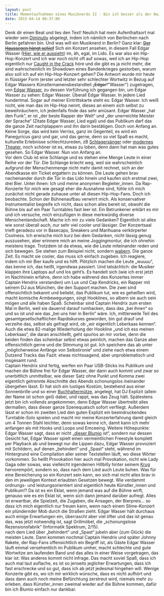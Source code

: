 ```yaml
---
layout: post
title: Momentaufnahmen eines Musiknerds II - Bin ich besser als der Nazi, der den Ausländer rausschmeißen will, wenn ich den Nazi rausschmeißen will? Natürlich.
date: 2015-04-14 08:37:00
---
```


Denk dir einen Beat und lies den Text! Neulich hat mein Aufenthaltsort mal wieder sein [Diminutiv](https://de.wikipedia.org/wiki/Diminutiv) abgelegt, indem ich nämlich von Berlinchen nach Berlin gefahren bin. Und was will ein Musiknerd in Berlin? Ganz klar: <del>[Der Haussegen hängt schief](https://www.youtube.com/watch?v=H9_Dqlu9i2Y)</del> Sich ein Konzert ansehen, in diesem Fall Edgar Wasser ([Hier, wie er aussieht](http://www.innacityheights.de/wp-content/uploads/Edgar-Wasser-_EP-Live-Snippet-Video.jpg)) im, äh, egal, im Lido. Es war also ein Hip-Hop-Konzert und ich war noch nicht oft auf sowas, weil ich an Hip-Hop eigentlich nur [Caught in the Crack](http://caughtinthecrack.de/index.php) höre und die gibt es ja nicht mehr, die sind wahrscheinlich im Showdown eines Bandenkrieges gestorben, warum also soll ich auf ein Hip-Hop-Konzert gehen? Die Antwort wurde mir heute in flüssiger Form (erster und letzter sehr schlechter Wortwitz in Bezug auf Edgar Wassers Künstlernamensbestandteil <del>„Edgar“</del>"Wasser") zugetragen, von [Edgar Wasser](https://soundcloud.com/edgarwasser), zu dessen Vorführung ich gegangen bin, um Edgar Wasser zu sehen: Edgar Wasser. Überall Edgar Wasser.  In jedem Lied hundertmal. Sogar auf meiner Eintrittskarte steht es: Edgar Wasser. Ich weiß nicht, wie man das im Hip-Hop nennt, dieses an einem sich selbst zu beweihräuchern, ich jedenfalls finde das sehr amüsant. Edgar Wasser „hat den Funk“, er ist „der beste Rapper der Welt“ und „der unerreichte Meister der Sprache“ (Zitate Edgar Wasser, Lied egal) und das Publikum darf das die ganze Zeit nachplappern und ihn darin bestätigen. Doch von Anfang an.<br>
Keine Sorge, das wird kein Verriss, ganz im Gegenteil, es wird ein Panegyricus ganz und gar, und das gerne, denn so viel Spaß es macht, kulturelle Erlebnisse schlechtzureden, zB [Schlagersänger](https://de.wikipedia.org/wiki/Frei.Wild) oder [modernes Theater](https://de.wikipedia.org/wiki/Repr%C3%A4sentative_Demokratie), noch schöner ist es, etwas zu loben, denn dann hat man was gutes gesehen. So Edgar Wasser. Nun von Anfang an.<br>
Vor dem Club ist eine Schlange und es stehen eine Menge Leute in einer Reihe vor der Tür. Die Schlange kriecht weg, weil sie wahrscheinlich aufgrund der Menschenmenge nicht mehr damit rechnet, sich an der Abendkasse ein Ticket ergattern zu können. Die Leute gehen brav nacheinander durch die Tür in das Lido hinein und kaufen sich erstmal zwei, drei Bier. Unter ihnen: Ich und meine anonymen Begleiter\_innen. Da Rap-Konzerte für mich wie gesagt eher die Ausnahme sind, fühle ich mich zunächst nicht gerade zuhause unter all diesen Hip-Hop-Fans. Doch ich beobachte. Schon der Bühnenaufbau verwirrt mich. Als konservativer Instrumentalist begreife ich nicht, dass schon alles bereit ist, obwohl die Bühne bis auf ein Paar Turntables fast leer ist. Ein Betrunkener erklärt es mir und ich versuche, mich einzufügen in diese merkwürdig diverse Menschenlandschaft. Mache ich mir zu viele Gedanken? Eigentlich ist alles wie sonst überall auch, nur sehr viel cooler und lässiger. Der Konzertsaal trieft geradezu vor in Basecaps, Sneakers und Marihuana verkörperter Coolness. Ich erwische mich kurz bei dem Gedanken, nicht lässig genug auszusehen, aber erinnere mich an meine Joggingmontur, die ich ohnehin meistens trage. Trotzdem ist da etwas, wie die Leute miteinander reden und sich bewegen. Sie stehen zum Beispiel nicht, sondern [wabern](http://de.wikipedia.org/wiki/Wabern_%28Hessen%29). Die ganze Zeit. Es macht sie cooler, das muss ich einfach zugeben. Ich reagiere, indem ich mir Bier kaufe und es hilft. Plötzlich machen die Leute „wuuuu“, das kenne ich, das heißt, irgendwas passiert. Und tatsächlich: die Musiker klappen ihre Laptops auf und los geht’s. Es handelt sich (wie ich erst jetzt im Nachhinein erfahre, denn ich habe während des Konzertes immer Captain Hendrix verstanden) um Lux und Cap Kendricks, ein Rapper mit seinem DJ aus München, die den Support machen. Die zwei sind offensichtlich bekannt und beliebt, das Publikum tut, wie es geheißen wird, macht komische Armbewegungen, singt Hooklines, so albern sie auch sein mögen und alle haben Spaß. Scheinbar sind Captain Hendrix zum ersten Mal in Berlin, weil sie dauernd darauf rumhacken, dass das „bei ihnen“ so und so ist und  wie das „bei uns hier in Berlin“ wäre. Ich, mittlerweile Teil des gesamtgesellschaftlichen Rapdiskurses geworden, bin gut drauf und verzeihe das, selbst als gefragt wird, ob „wir eigentlich Leberkaas kennen“. Auch die etwa 82-malige Wiederholung der Hookline „und ich ess meinen Leberkaas“, die daran anschließt, geht spurlos an mir vorbei, denn die beiden finden das scheinbar selbst etwas peinlich, machen das Ganze aber offensichtlich gerne und die Stimmung ist gut. Ich speichere das ab unter „möglicherweise Anfänge von Selbstironie“ und ziehe nach etwa einem Dutzend Tracks das Fazit: etwas nichtssagend, aber unproblematisch und insgesamt rund. <br>Captain Hendrix sind fertig, werfen ein Paar USB-Sticks ins Publikum und machen die Bühne frei für Edgar Wasser, der dann auch kommt und zwar so unerbittlich unmittelbar, wie dieser Satz ohne Punkt und Komma zwei eigentlich getrennte Abschnitte des Abends schonungslos ineinander übergehen lässt. Er hat sich ein lustiges Kostüm, bestehend aus einer Sonnenbrille und so einer [Buchhaltermütze](http://www.abload.de/img/poker3lgu9.jpg), angelegt, hat DJ Explizit (allein der Name ist schon geil) dabei, und rappt, was das Zeug hält. Spätestens jetzt bin ich vollends angekommen, denn Edgar Wasser übertreibt alles dermaßen, dass dieser ganze Szenequatsch sofort verfliegt. Außerdem lässt er schon im zweiten Lied den guten Explizit ein beeindruckendes Turntable-Solo spielen und macht mir meine Konzerterfahrung damit gleich um 4 Tonnen Stahl leichter, denn sowas kenne ich, damit kann ich mehr anfangen als mit Hooks und Loops und Emceeing.
Weitere Höhepunkte: <br> Edgar Wasser sagt, dass er nicht „[dieser Blumio](http://de.wikipedia.org/wiki/Blumio#/media/File:Blumio.jpg) ist“, sondern nur dessen Gesicht hat, Edgar Wasser spielt einen vermeintlichen Freestyle komplett per Playback ab und bewegt nur die Lippen dazu, Edgar Wasser provoziert mit Schildern, auf denen „behindert“ und „Spast“ steht, während im Hintergrund eine Compilation aller seiner Textstellen läuft, wo diese Wörter vorkommen. So heißt Provokation hier auch mal Provokation, nicht wie Lady Gaga oder sowas, was vielleicht irgendeinen Hillbilly hinter seinem [Krug](http://de.wikipedia.org/wiki/Jug_%28Instrument%29) hervorempört, sondern so, dass nach dem Lied auch Leute buhen. Was für eine Bereicherung so ein Konzert sein kann, wo sich mal nicht alles brav in den im jeweiligen Kontext erlaubten Gesetzen bewegt. Wie verdammt ordnungs- und leistungsorientiert sind eigentlich heute Künstler_innen und Publikum!? Da ist es ein Eklat, wenn jemand was auf die Bühne wirft, genauso wie es ein Eklat ist, wenn sich dann jemand darüber aufregt. Alles ist erwartbar, die Spielzeit, die Zugaben, die Ansagen, der Bierpreis... so dass ich mich eigentlich nur freuen kann, wenn nach einem Slime-Konzert ein plündernder Mob durch die Straßen zieht. Edgar Wasser hält durchaus auch einige Erwartungen ein, überrascht aber viel öfter und das ist genau das, was jetzt notwendig ist, sagt Grillmöbel, die „schonungslose Rezensionsfabrik“ (Informatik Spektrum, 2/15).<br> nach dem Lied über „behindert“ und „Spast“ jubeln aber (zum Glück) die meisten Leute. Dann kommen nochmal Captain Hendrix und später Johnny Rakete, der Rap-Fans offensichtlich ein Begriff ist, als Gäste Edgar Wasser läuft einmal versehentlich im Publikum umher, macht schlechte und gute Wortwitze am laufenden Band und das alles in einer Weise vorgetragen, das klar ist: Was anderes kommt nicht infrage. Das macht soviel Spaß, dass ich auch mal laut auflache, es ist so jenseits jeglicher Erwartungen, dass ich fast erschrecke und so gut, dass ich ab jetzt jedesmal hingehen will. Wenige Konzerte gibt es, wo ich mir wirklich wünsche, dass es nicht aufhört und dass dann auch noch meine Befürchtung zerstreut wird, niemals mehr zu erleben, dass Künstler\_innen zweimal wieder auf die Bühne kommen, dafür bin ich Blumio einfach nur dankbar.
